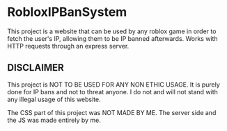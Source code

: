# RobloxIPBanSystem
This project is a website that can be used by any roblox game in order to fetch the user's IP, allowing them to be IP banned afterwards. Works with HTTP requests through an express server.

## DISCLAIMER

This project is NOT TO BE USED FOR ANY NON ETHIC USAGE. It is purely done for IP bans and not to threat anyone. I do not and will not stand with any illegal usage of this website.

The CSS part of this project was NOT MADE BY ME. The server side and the JS was made entirely by me.
